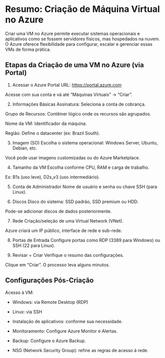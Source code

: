 # Resumo: Criação de Máquina Virtual no Azure
Criar uma VM no Azure permite executar sistemas operacionais e aplicativos como se fossem servidores físicos, mas hospedados na nuvem. O Azure oferece flexibilidade para configurar, escalar e gerenciar essas VMs de forma prática.

## Etapas da Criação de uma VM no Azure (via Portal)
1. Acessar o Azure Portal
URL: https://portal.azure.com

Acesse com sua conta e vá até “Máquinas Virtuais” → “Criar”.

2. Informações Básicas
Assinatura: Seleciona a conta de cobrança.

Grupo de Recursos: Contêiner lógico onde os recursos são agrupados.

Nome da VM: Identificador da máquina.

Região: Define o datacenter (ex: Brazil South).

3. Imagem (SO)
Escolha o sistema operacional: Windows Server, Ubuntu, Debian, etc.

Você pode usar imagens customizadas ou do Azure Marketplace.

4. Tamanho da VM
Escolha conforme CPU, RAM e carga de trabalho.

Ex: B1s (uso leve), D2s_v3 (uso intermediário).

5. Conta de Administrador
Nome de usuário e senha ou chave SSH (para Linux).

6. Discos
Disco do sistema: SSD padrão, SSD premium ou HDD.

Pode-se adicionar discos de dados posteriormente.

7. Rede
Criação/seleção de uma Virtual Network (VNet).

Azure criará um IP público, interface de rede e sub-rede.

8. Portas de Entrada
Configure portas como RDP (3389 para Windows) ou SSH (22 para Linux).

9. Revisar + Criar
Verifique o resumo das configurações.

Clique em “Criar”. O processo leva alguns minutos.

## Configurações Pós-Criação
Acesso à VM:

* Windows: via Remote Desktop (RDP)

* Linux: via SSH

* Instalação de aplicativos: conforme sua necessidade.

* Monitoramento: Configure Azure Monitor e Alertas.

* Backup: Configure o Azure Backup.

* NSG (Network Security Group): refine as regras de acesso à rede.

